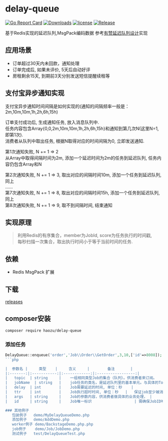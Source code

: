 # delay-queue
[![Go Report Card](https://goreportcard.com/badge/github.com/haozu/delay-queue)](https://goreportcard.com/report/github.com/haozu/delay-queue)
[![Downloads](https://img.shields.io/github/downloads/haozu/delay-queue/total.svg)](https://github.com/haozu/delay-queue/releases)
[![license](https://img.shields.io/github/license/mashape/apistatus.svg?maxAge=2592000)](https://github.com/haozu/delay-queue/blob/master/LICENSE)
[![Release](https://img.shields.io/github/release/haozu/delay-queue.svg?label=Release)](https://github.com/haozu/delay-queue/releases)

基于Redis实现的延迟队列,MsgPack编码数据 参考[有赞延迟队列设计](http://tech.youzan.com/queuing_delay)实现

## 应用场景
* 订单超过30天内未回款，通知处理
* 订单完成后, 如果未评价, 5天后自动好评
* 房租剩余15天, 到期前3天分别发送短信提醒续租等

## 支付宝异步通知实现
支付宝异步通知时间间隔是如何实现的(通知的间隔频率一般是：2m,10m,10m,1h,2h,6h,15h)  
 
订单支付成功后, 生成通知任务, 放入消息队列中.    
任务内容包含Array{0,0,2m,10m,10m,1h,2h,6h,15h}和通知到第几次N(这里N=1, 即第1次).    
消费者从队列中取出任务, 根据N取得对应的时间间隔为0, 立即发送通知.   

第1次通知失败, N += 1 => 2  
从Array中取得间隔时间为2m, 添加一个延迟时间为2m的任务到延迟队列, 任务内容仍包含Array和N     

第2次通知失败, N += 1 => 3, 取出对应的间隔时间10m, 添加一个任务到延迟队列, 同上   
......    
第7次通知失败, N += 1 => 8, 取出对应的间隔时间15h, 添加一个任务到延迟队列, 同上  
第8次通知失败, N += 1 => 9, 取不到间隔时间, 结束通知    


## 实现原理
> 利用Redis的有序集合，member为JobId, score为任务执行的时间戳,    
每秒扫描一次集合，取出执行时间小于等于当前时间的任务.   

## 依赖
* Redis MsgPack 扩展


## 下载
[releases](https://github.com/haozu/delay-queue/releases)

## composer安装

```bash
composer require haozu/delay-queue
```

### 添加任务 
```php
DelayQueue::enqueue('order','Job\\Order\\GetOrder',3,10,['id'=>8008]);
```php

|  参数名 |     类型    |     含义     |        备注       |
|:-------:|:-----------:|:------------:|:-----------------:|
|   topic  | string     |    一组相同类型Job的集合（队列）。供消费者来订阅。                  |                     |
|   jobName  | string   |    job任务的类名，是延迟队列里的基本单元。与具体的Topic关联在一起。                  |                     |
|   delay  | int        |    Job需要延迟的时间, 单位：秒    |                   |
|   ttr    | int        |    Job执行超时时间, 单位：秒   |   保证job至少被消费一次获取job后超时未处理会重新投入队列    |
|   args   | string     |    Job的参数内容，供消费者做具体的业务处理， |        可选参数           |
|   id     | string     |    Job唯一标识                   | 需确保JobID唯一 可选参数          |

### 其他例子
   包装例子   demo/MyDelayQueueDemo.php
   添加例子   demo/AddDemo.php
   worker例子 demo/BackstageDemo.php.php
   job例子    demo/Job/JobDemo.php 
   测试例子   test/DelayQueueTest.php
